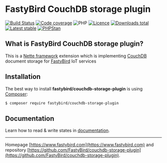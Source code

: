 # FastyBird CouchDB storage plugin

[![Build Status](https://badgen.net/github/checks/FastyBird/couchdb-storage-plugin/master?cache=300&style=flast-square)](https://travis-ci.com/FastyBird/couchdb-storage-plugin)
[![Code coverage](https://badgen.net/coveralls/c/github/FastyBird/couchdb-storage-plugin?cache=300&style=flast-square)](https://coveralls.io/r/FastyBird/couchdb-storage-plugin)
![PHP](https://badgen.net/packagist/php/FastyBird/couchdb-storage-plugin?cache=300&style=flast-square)
[![Licence](https://badgen.net/packagist/license/FastyBird/couchdb-storage-plugin?cache=300&style=flast-square)](https://packagist.org/packages/FastyBird/couchdb-storage-plugin)
[![Downloads total](https://badgen.net/packagist/dt/FastyBird/couchdb-storage-plugin?cache=300&style=flast-square)](https://packagist.org/packages/FastyBird/couchdb-storage-plugin)
[![Latest stable](https://badgen.net/packagist/v/FastyBird/couchdb-storage-plugin/latest?cache=300&style=flast-square)](https://packagist.org/packages/FastyBird/couchdb-storage-plugin)
[![PHPStan](https://img.shields.io/badge/PHPStan-enabled-brightgreen.svg?style=flat-square)](https://github.com/phpstan/phpstan)

## What is FastyBird CouchDB storage plugin?

This is a [Nette framework](https://nette.org) extension which is implementing [CouchDB](https://couchdb.apache.org) document storage for [FastyBird](https://www.fastybird.com) IoT services

## Installation

The best way to install **fastybird/couchdb-storage-plugin** is using [Composer](http://getcomposer.org/):

```sh
$ composer require fastybird/couchdb-storage-plugin
```

## Documentation

Learn how to read & write states in [documentation](https://github.com/FastyBird/couchdb-storage-plugin/blob/master/docs/en/index.md).

***
Homepage [https://www.fastybird.com](https://www.fastybird.com) and repository [https://github.com/FastyBird/couchdb-storage-plugin](https://github.com/FastyBird/couchdb-storage-plugin).
